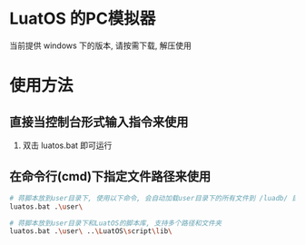 # LuatOS 的PC模拟器

当前提供 windows 下的版本, 请按需下载, 解压使用

# 使用方法

## 直接当控制台形式输入指令来使用

1. 双击 luatos.bat 即可运行

## 在命令行(cmd)下指定文件路径来使用

```bash
# 蒋脚本放到user目录下, 使用以下命令, 会自动加载user目录下的所有文件到 /luadb/ 目录, 并执行其中的main.lua
luatos.bat .\user\
```

```bash
# 蒋脚本放到user目录下和LuatOS的脚本库, 支持多个路径和文件夹
luatos.bat .\user\ ..\LuatOS\script\lib\
```
